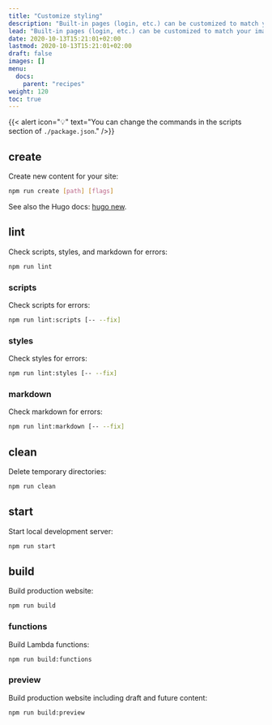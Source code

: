 ```yaml
---
title: "Customize styling"
description: "Built-in pages (login, etc.) can be customized to match your image."
lead: "Built-in pages (login, etc.) can be customized to match your image."
date: 2020-10-13T15:21:01+02:00
lastmod: 2020-10-13T15:21:01+02:00
draft: false
images: []
menu:
  docs:
    parent: "recipes"
weight: 120
toc: true
---
```


{{< alert icon="💡" text="You can change the commands in the scripts section of `./package.json`." />}}

## create

Create new content for your site:

```bash
npm run create [path] [flags]
```

See also the Hugo docs: [hugo new](https://gohugo.io/commands/hugo_new/).

## lint

Check scripts, styles, and markdown for errors:

```bash
npm run lint
```

### scripts

Check scripts for errors:

```bash
npm run lint:scripts [-- --fix]
```

### styles

Check styles for errors:

```bash
npm run lint:styles [-- --fix]
```

### markdown

Check markdown for errors:

```bash
npm run lint:markdown [-- --fix]
```

## clean

Delete temporary directories:

```bash
npm run clean
```

## start

Start local development server:

```bash
npm run start
```

## build

Build production website:

```bash
npm run build
```

### functions

Build Lambda functions:

```bash
npm run build:functions
```

### preview

Build production website including draft and future content:

```bash
npm run build:preview
```
